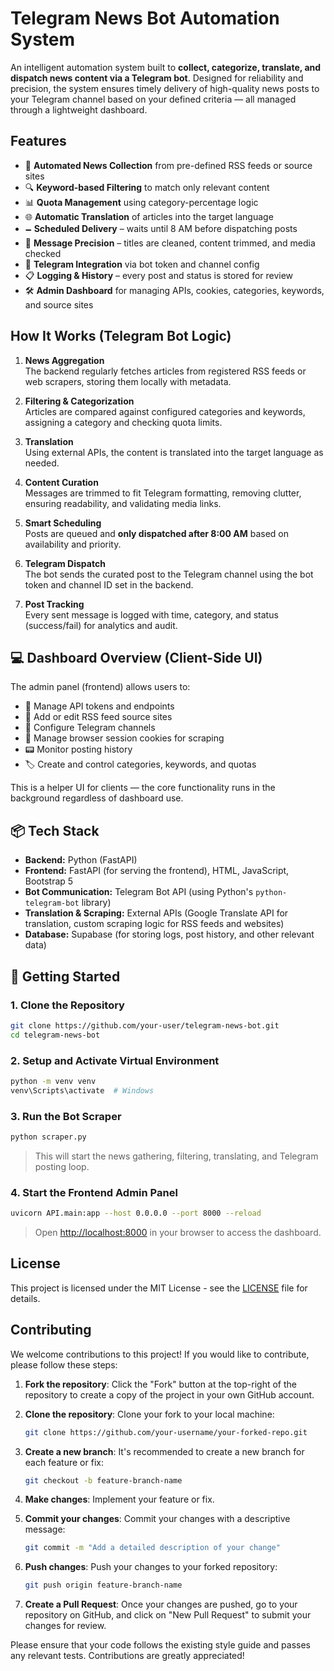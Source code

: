 # Telegram News Bot Automation System

An intelligent automation system built to **collect, categorize, translate, and dispatch news content via a Telegram bot**. Designed for reliability and precision, the system ensures timely delivery of high-quality news posts to your Telegram channel based on your defined criteria — all managed through a lightweight dashboard.

## Features

- 🧠 **Automated News Collection** from pre-defined RSS feeds or source sites
- 🔍 **Keyword-based Filtering** to match only relevant content
- 📊 **Quota Management** using category-percentage logic
- 🌐 **Automatic Translation** of articles into the target language
- 🗕️ **Scheduled Delivery** – waits until 8 AM before dispatching posts
- 🔏 **Message Precision** – titles are cleaned, content trimmed, and media checked
- 🚀 **Telegram Integration** via bot token and channel config
- 📋 **Logging & History** – every post and status is stored for review
- 🛠️ **Admin Dashboard** for managing APIs, cookies, categories, keywords, and source sites

## How It Works (Telegram Bot Logic)

1. **News Aggregation**  
   The backend regularly fetches articles from registered RSS feeds or web scrapers, storing them locally with metadata.

2. **Filtering & Categorization**  
   Articles are compared against configured categories and keywords, assigning a category and checking quota limits.

3. **Translation**  
   Using external APIs, the content is translated into the target language as needed.

4. **Content Curation**  
   Messages are trimmed to fit Telegram formatting, removing clutter, ensuring readability, and validating media links.

5. **Smart Scheduling**  
   Posts are queued and **only dispatched after 8:00 AM** based on availability and priority.

6. **Telegram Dispatch**  
   The bot sends the curated post to the Telegram channel using the bot token and channel ID set in the backend.

7. **Post Tracking**  
   Every sent message is logged with time, category, and status (success/fail) for analytics and audit.

## 💻 Dashboard Overview (Client-Side UI)

The admin panel (frontend) allows users to:

- 🔑 Manage API tokens and endpoints
- 📂 Add or edit RSS feed source sites
- 📡 Configure Telegram channels
- 🍪 Manage browser session cookies for scraping
- 📟 Monitor posting history
- 🏷️ Create and control categories, keywords, and quotas

This is a helper UI for clients — the core functionality runs in the background regardless of dashboard use.

## 📦 Tech Stack

- **Backend:** Python (FastAPI)
- **Frontend:** FastAPI (for serving the frontend), HTML, JavaScript, Bootstrap 5
- **Bot Communication:** Telegram Bot API (using Python's `python-telegram-bot` library)
- **Translation & Scraping:** External APIs (Google Translate API for translation, custom scraping logic for RSS feeds and websites)
- **Database:** Supabase (for storing logs, post history, and other relevant data)

## 🚀 Getting Started

### 1. Clone the Repository

```bash
git clone https://github.com/your-user/telegram-news-bot.git
cd telegram-news-bot
````

### 2. Setup and Activate Virtual Environment

```bash
python -m venv venv
venv\Scripts\activate  # Windows
```

### 3. Run the Bot Scraper

```bash
python scraper.py
```

> This will start the news gathering, filtering, translating, and Telegram posting loop.

### 4. Start the Frontend Admin Panel

```bash
uvicorn API.main:app --host 0.0.0.0 --port 8000 --reload
```

> Open [http://localhost:8000](http://localhost:8000) in your browser to access the dashboard.

## License

This project is licensed under the MIT License - see the [LICENSE](LICENSE) file for details.

## Contributing

We welcome contributions to this project! If you would like to contribute, please follow these steps:

1. **Fork the repository**: Click the "Fork" button at the top-right of the repository to create a copy of the project in your own GitHub account.
2. **Clone the repository**: Clone your fork to your local machine:

   ```bash
   git clone https://github.com/your-username/your-forked-repo.git
   ```
3. **Create a new branch**: It's recommended to create a new branch for each feature or fix:

   ```bash
   git checkout -b feature-branch-name
   ```
4. **Make changes**: Implement your feature or fix.
5. **Commit your changes**: Commit your changes with a descriptive message:

   ```bash
   git commit -m "Add a detailed description of your change"
   ```
6. **Push changes**: Push your changes to your forked repository:

   ```bash
   git push origin feature-branch-name
   ```
7. **Create a Pull Request**: Once your changes are pushed, go to your repository on GitHub, and click on "New Pull Request" to submit your changes for review.

Please ensure that your code follows the existing style guide and passes any relevant tests. Contributions are greatly appreciated!



